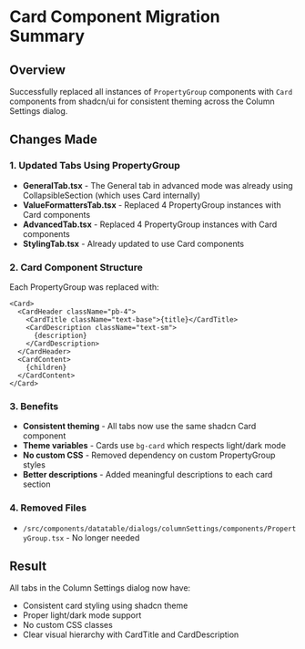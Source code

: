 # Card Component Migration Summary

## Overview
Successfully replaced all instances of `PropertyGroup` components with `Card` components from shadcn/ui for consistent theming across the Column Settings dialog.

## Changes Made

### 1. Updated Tabs Using PropertyGroup
- **GeneralTab.tsx** - The General tab in advanced mode was already using CollapsibleSection (which uses Card internally)
- **ValueFormattersTab.tsx** - Replaced 4 PropertyGroup instances with Card components
- **AdvancedTab.tsx** - Replaced 4 PropertyGroup instances with Card components  
- **StylingTab.tsx** - Already updated to use Card components

### 2. Card Component Structure
Each PropertyGroup was replaced with:
```tsx
<Card>
  <CardHeader className="pb-4">
    <CardTitle className="text-base">{title}</CardTitle>
    <CardDescription className="text-sm">
      {description}
    </CardDescription>
  </CardHeader>
  <CardContent>
    {children}
  </CardContent>
</Card>
```

### 3. Benefits
- **Consistent theming** - All tabs now use the same shadcn Card component
- **Theme variables** - Cards use `bg-card` which respects light/dark mode
- **No custom CSS** - Removed dependency on custom PropertyGroup styles
- **Better descriptions** - Added meaningful descriptions to each card section

### 4. Removed Files
- `/src/components/datatable/dialogs/columnSettings/components/PropertyGroup.tsx` - No longer needed

## Result
All tabs in the Column Settings dialog now have:
- Consistent card styling using shadcn theme
- Proper light/dark mode support
- No custom CSS classes
- Clear visual hierarchy with CardTitle and CardDescription